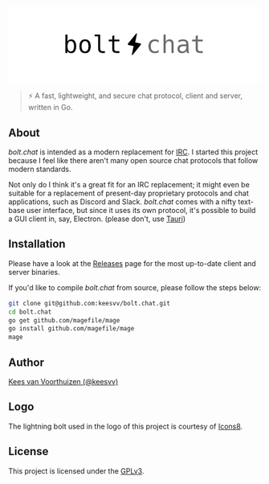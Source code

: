 ![bolt.chat](./assets/logo/boltchat-logo.jpg)

> ⚡ A fast, lightweight, and secure chat protocol, client and server, written in Go.

## About
_bolt.chat_ is intended as a modern replacement for [IRC](https://en.wikipedia.org/wiki/Internet_Relay_Chat).
I started this project because I feel like there aren't many open source chat protocols that follow modern
standards.

Not only do I think it's a great fit for an IRC replacement; it might even be suitable for a replacement of
present-day proprietary protocols and chat applications, such as Discord and Slack. _bolt.chat_ comes with
a nifty text-base user interface, but since it uses its own protocol, it's possible to build a GUI client
in, say, Electron. (please don't, use [Tauri](https://github.com/tauri-apps/tauri))

## Installation
Please have a look at the [Releases](https://github.com/keesvv/bolt.chat/releases) page for the most up-to-date client and server binaries.

If you'd like to compile _bolt.chat_ from source, please follow the steps below:

```bash
git clone git@github.com:keesvv/bolt.chat.git
cd bolt.chat
go get github.com/magefile/mage
go install github.com/magefile/mage
mage
```

## Author
[Kees van Voorthuizen (@keesvv)](https://github.com/keesvv)

## Logo
The lightning bolt used in the logo of this project is courtesy of [Icons8](https://icons8.com/icons/set/lightning-bolt--v1).

## License
This project is licensed under the [GPLv3](./LICENSE).